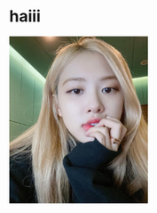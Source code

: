 <html>
    <head>
    </head>
    <body>
        <h1>haiii
        </h1>
        <img style="height: 300px; width: 250px;" src="rose.jpg">
    </body>
</html>
